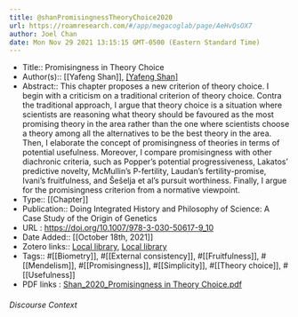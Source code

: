```yaml
---
title: @shanPromisingnessTheoryChoice2020
url: https://roamresearch.com/#/app/megacoglab/page/AeHvQsOX7
author: Joel Chan
date: Mon Nov 29 2021 13:15:15 GMT-0500 (Eastern Standard Time)
---
```


- Title:: Promisingness in Theory Choice
- Author(s):: [[Yafeng Shan]], [[Yafeng Shan]](editor)
- Abstract:: This chapter proposes a new criterion of theory choice. I begin with a criticism on a traditional criterion of theory choice. Contra the traditional approach, I argue that theory choice is a situation where scientists are reasoning what theory should be favoured as the most promising theory in the area rather than the one where scientists choose a theory among all the alternatives to be the best theory in the area. Then, I elaborate the concept of promisingness of theories in terms of potential usefulness. Moreover, I compare promisingness with other diachronic criteria, such as Popper’s potential progressiveness, Lakatos’ predictive novelty, McMullin’s P-fertility, Laudan’s fertility-promise, Ivani’s fruitfulness, and Šešelja et al’s pursuit worthiness. Finally, I argue for the promisingness criterion from a normative viewpoint.
- Type:: [[Chapter]]
- Publication:: Doing Integrated History and Philosophy of Science: A Case Study of the Origin of Genetics
- URL : https://doi.org/10.1007/978-3-030-50617-9_10
- Date Added:: [[October 18th, 2021]]
- Zotero links:: [Local library](zotero://select/groups/2451508/items/5NLWLA7J), [Local library](https://www.zotero.org/groups/2451508/items/5NLWLA7J)
- Tags:: #[[Biometry]], #[[External consistency]], #[[Fruitfulness]], #[[Mendelism]], #[[Promisingness]], #[[Simplicity]], #[[Theory choice]], #[[Usefulness]]
- PDF links : [Shan_2020_Promisingness in Theory Choice.pdf](zotero://open-pdf/groups/2451508/items/5MT3JGYU)

###### Discourse Context


